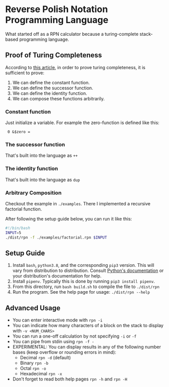 # Reverse Polish Notation Programming Language
What started off as a RPN calculator because a turing-complete stack-based programming language.

## Proof of Turing Completeness
According to [this article](https://en.wikipedia.org/wiki/General_recursive_function#Definition), in order to prove
 turing completeness, it is sufficient to prove:
 1. We can define the constant function.
 1. We can define the successor function.
 1. We can define the identity function.
 1. We can compose these functions arbitrarily.
 
### Constant function
Just initialize a variable. For example the zero-function is defined like this:
```
 0 &$zero =
```
### The successor function
That's built into the language as `++`

### The identity function
That's built into the language as `dup`

### Arbitrary Composition
Checkout the example in `./examples`. There I implemented a recursive factorial function.

After following the setup guide below, you can run it like this:
```bash
#!/bin/bash
INPUT=5
./dist/rpn -f ./examples/factorial.rpn $INPUT
```

## Setup Guide
1. Install `bash`, `python3.8`, and the corresponding `pip3` version. This will vary from distribution to distribution. Consult [Python's documentation](https://www.python.org/downloads/) or your distribution's documentation for help.
1. Install `pipenv`. Typically this is done by running `pip3 install pipenv`.
1. From this directory, run `bash build.sh` to compile the file to `./dist/rpn`
1. Run the program. See the help page for usage: `./dist/rpn --help`

## Advanced Usage
- You can enter interactive mode with `rpn -i`
- You can indicate how many characters of a block on the stack to display with `-v <NUM_CHARS>`
- You can run a one-off calculation by not specifying `-i` or `-f`
- You can pipe from stdin using `rpn -f -`
- EXPERIMENTAL: You can display results in any of the following number bases (keep overflow or rounding errors in mind):
  - Decimal `rpn -d` (default)
  - Binary `rpn -b`
  - Octal `rpn -o`
  - Hexadecimal `rpn -x`
- Don't forget to read both help pages `rpn -h` and `rpn -H`